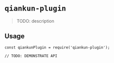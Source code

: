 # `qiankun-plugin`

> TODO: description

## Usage

```
const qiankunPlugin = require('qiankun-plugin');

// TODO: DEMONSTRATE API
```
